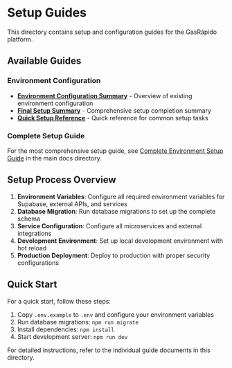 # Setup Guides

This directory contains setup and configuration guides for the GasRápido platform.

## Available Guides

### Environment Configuration
- **[Environment Configuration Summary](ENV_CONFIGURATION_SUMMARY.md)** - Overview of existing environment configuration
- **[Final Setup Summary](FINAL_SETUP_SUMMARY.md)** - Comprehensive setup completion summary
- **[Quick Setup Reference](QUICK_SETUP_REFERENCE.md)** - Quick reference for common setup tasks

### Complete Setup Guide
For the most comprehensive setup guide, see [Complete Environment Setup Guide](../COMPLETE_ENVIRONMENT_SETUP_GUIDE.md) in the main docs directory.

## Setup Process Overview

1. **Environment Variables**: Configure all required environment variables for Supabase, external APIs, and services
2. **Database Migration**: Run database migrations to set up the complete schema
3. **Service Configuration**: Configure all microservices and external integrations
4. **Development Environment**: Set up local development environment with hot reload
5. **Production Deployment**: Deploy to production with proper security configurations

## Quick Start

For a quick start, follow these steps:

1. Copy `.env.example` to `.env` and configure your environment variables
2. Run database migrations: `npm run migrate`
3. Install dependencies: `npm install`
4. Start development server: `npm run dev`

For detailed instructions, refer to the individual guide documents in this directory.